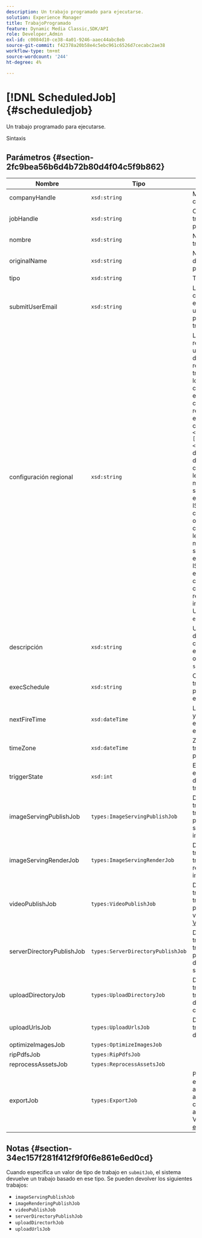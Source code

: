 ```yaml
---
description: Un trabajo programado para ejecutarse.
solution: Experience Manager
title: TrabajoProgramado
feature: Dynamic Media Classic,SDK/API
role: Developer,Admin
exl-id: c0084d10-ce38-4a01-9246-aaec44abc8eb
source-git-commit: f42378a20b58e4c5ebc961c6526d7cecabc2ae38
workflow-type: tm+mt
source-wordcount: '244'
ht-degree: 4%

---
```


# [!DNL ScheduledJob]{#scheduledjob}

Un trabajo programado para ejecutarse.

Sintaxis

## Parámetros {#section-2fc9bea56b6d4b72b80d4f04c5f9b862}

| Nombre | Tipo | Descripción |
|---|---|---|
| companyHandle | `xsd:string` | Manejo de la compañía. |
| jobHandle | `xsd:string` | Controlador del trabajo programado. |
| nombre | `xsd:string` | Nombre de trabajo. |
| originalName | `xsd:string` | Nombre original del trabajo programado. |
| tipo | `xsd:string` | Tipo de trabajo. |
| submitUserEmail | `xsd:string` | La dirección de correo electrónico del usuario que programó el trabajo. |
| configuración regional | `xsd:string` | La configuración regional que se utilizará para los detalles del registro de trabajos y la localización por correo electrónico. Las configuraciones regionales se especifican como `<language_code>[- <country_code>]`, donde el código de idioma es un código de dos letras en minúsculas según lo especificado en ISO-639, y el código de país opcional es un código de dos letras en mayúsculas según lo especificado en ISO-3166. Por ejemplo, la cadena de configuración regional para inglés (Estados Unidos) sería: `en-US`. |
| descripción | `xsd:string` | Una descripción del trabajo tal como se especificó originalmente en `submitJob`. |
| execSchedule | `xsd:string` | Cuando el trabajo está programado para ejecutarse. |
| nextFireTime | `xsd:dateTime` | La fecha, la hora y la zona horaria en que se activó el trabajo. |
| timeZone | `xsd:dateTime` | Zona horaria del trabajo programado. |
| triggerState | `xsd:int` | Elección del estado de déclencheur del trabajo. |
| imageServingPublishJob | `types:ImageServingPublishJob` | Detalles de trabajo de un trabajo de publicación para servicio de imágenes. |
| imageServingRenderJob | `types:ImageServingRenderJob` | Detalles del trabajo de un trabajo de renderización de imágenes. |
| videoPublishJob | `types:VideoPublishJob` | Detalles de trabajo de un trabajo de publicación de vídeo. Ver [VideoPublishJob](https://experienceleague.adobe.com/docs/dynamic-media-developer-resources/image-production-api/data-types/r-scheduled-job.html). |
| serverDirectoryPublishJob | `types:ServerDirectoryPublishJob` | Detalles de trabajo para un trabajo de publicación de directorio de servidor. |
| uploadDirectoryJob | `types:UploadDirectoryJob` | Detalles del trabajo de un trabajo de directorio de carga. |
| uploadUrlsJob | `types:UploadUrlsJob` | Detalles del trabajo de carga de URL. |
| optimizeImagesJob | `types:OptimizeImagesJob` | |
| ripPdfsJob | `types:RipPdfsJob` | |
| reprocessAssetsJob | `types:ReprocessAssetsJob` | |
| exportJob | `types:ExportJob` | Permitir la exportación autorizada de archivos cargados anteriormente. Ver [Trabajo de exportación](https://experienceleague.adobe.com/docs/dynamic-media-developer-resources/image-production-api/data-types/r-scheduled-job.html). |

## Notas {#section-34ec157f281f412f9f0f6e861e6ed0cd}

Cuando especifica un valor de tipo de trabajo en `submitJob`, el sistema devuelve un trabajo basado en ese tipo. Se pueden devolver los siguientes trabajos:

* `imageServingPublishJob`
* `imageRenderingPublishJob`
* `videoPublishJob`
* `serverDirectoryPublishJob`
* `uploadDirectorhJob`
* `uploadUrlsJob`
